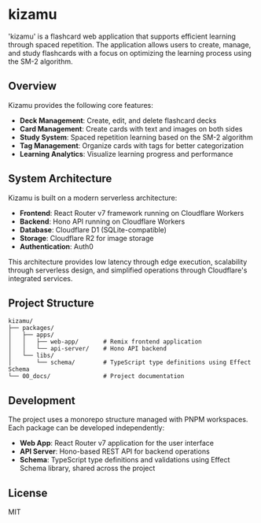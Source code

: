 # kizamu

'kizamu' is a flashcard web application that supports efficient learning through spaced repetition. The application allows users to create, manage, and study flashcards with a focus on optimizing the learning process using the SM-2 algorithm.

## Overview

Kizamu provides the following core features:

- **Deck Management**: Create, edit, and delete flashcard decks
- **Card Management**: Create cards with text and images on both sides
- **Study System**: Spaced repetition learning based on the SM-2 algorithm
- **Tag Management**: Organize cards with tags for better categorization
- **Learning Analytics**: Visualize learning progress and performance

## System Architecture

Kizamu is built on a modern serverless architecture:

- **Frontend**: React Router v7 framework running on Cloudflare Workers
- **Backend**: Hono API running on Cloudflare Workers
- **Database**: Cloudflare D1 (SQLite-compatible)
- **Storage**: Cloudflare R2 for image storage
- **Authentication**: Auth0

This architecture provides low latency through edge execution, scalability through serverless design, and simplified operations through Cloudflare's integrated services.

## Project Structure

```
kizamu/
├── packages/
│   ├── apps/
│   │   ├── web-app/       # Remix frontend application
│   │   └── api-server/    # Hono API backend
│   └── libs/
│       └── schema/        # TypeScript type definitions using Effect Schema
└── 00_docs/               # Project documentation
```

## Development

The project uses a monorepo structure managed with PNPM workspaces. Each package can be developed independently:

- **Web App**: React Router v7 application for the user interface
- **API Server**: Hono-based REST API for backend operations
- **Schema**: TypeScript type definitions and validations using Effect Schema library, shared across the project

## License

MIT 